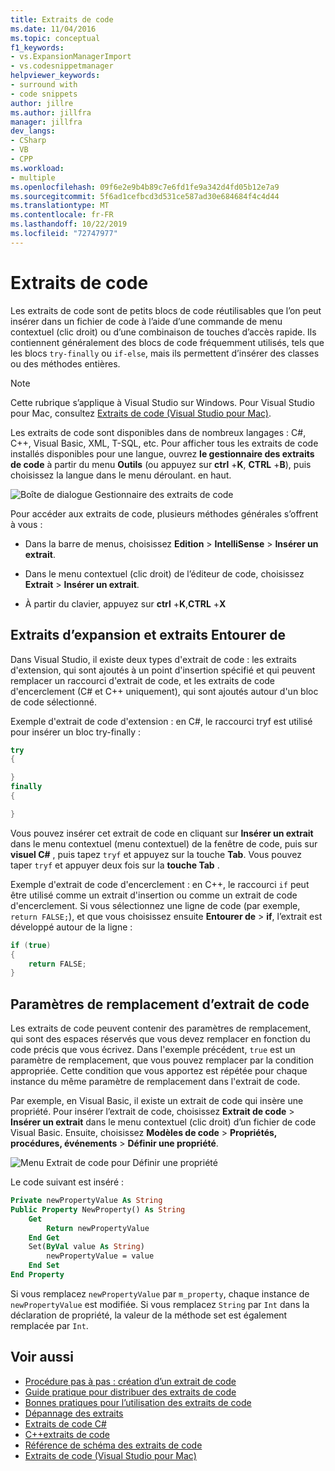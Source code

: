 ```yaml
---
title: Extraits de code
ms.date: 11/04/2016
ms.topic: conceptual
f1_keywords:
- vs.ExpansionManagerImport
- vs.codesnippetmanager
helpviewer_keywords:
- surround with
- code snippets
author: jillre
ms.author: jillfra
manager: jillfra
dev_langs:
- CSharp
- VB
- CPP
ms.workload:
- multiple
ms.openlocfilehash: 09f6e2e9b4b89c7e6fd1fe9a342d4fd05b12e7a9
ms.sourcegitcommit: 5f6ad1cefbcd3d531ce587ad30e684684f4c4d44
ms.translationtype: MT
ms.contentlocale: fr-FR
ms.lasthandoff: 10/22/2019
ms.locfileid: "72747977"
---
```

# <a name="code-snippets"></a>Extraits de code

Les extraits de code sont de petits blocs de code réutilisables que l’on peut insérer dans un fichier de code à l’aide d’une commande de menu contextuel (clic droit) ou d’une combinaison de touches d’accès rapide. Ils contiennent généralement des blocs de code fréquemment utilisés, tels que les blocs `try-finally` ou `if-else`, mais ils permettent d’insérer des classes ou des méthodes entières.

> [!NOTE]
> Cette rubrique s’applique à Visual Studio sur Windows. Pour Visual Studio pour Mac, consultez [Extraits de code (Visual Studio pour Mac)](/visualstudio/mac/snippets).

Les extraits de code sont disponibles dans de nombreux langages : C#, C++, Visual Basic, XML, T-SQL, etc. Pour afficher tous les extraits de code installés disponibles pour une langue, ouvrez **le gestionnaire des extraits de code** à partir du menu **Outils** (ou appuyez sur **ctrl** +**K**, **CTRL** +**B**), puis choisissez la langue dans le menu déroulant. en haut.

![Boîte de dialogue Gestionnaire des extraits de code](media/code-snippets-manager.png)

Pour accéder aux extraits de code, plusieurs méthodes générales s’offrent à vous :

- Dans la barre de menus, choisissez **Edition** > **IntelliSense** > **Insérer un extrait**.

- Dans le menu contextuel (clic droit) de l’éditeur de code, choisissez **Extrait** > **Insérer un extrait**.

- À partir du clavier, appuyez sur **ctrl** +**K**,**CTRL** +**X**

## <a name="expansion-snippets-and-surround-with-snippets"></a>Extraits d’expansion et extraits Entourer de

Dans Visual Studio, il existe deux types d'extrait de code : les extraits d'extension, qui sont ajoutés à un point d'insertion spécifié et qui peuvent remplacer un raccourci d'extrait de code, et les extraits de code d'encerclement (C# et C++ uniquement), qui sont ajoutés autour d'un bloc de code sélectionné.

Exemple d'extrait de code d'extension : en C#, le raccourci tryf est utilisé pour insérer un bloc try-finally :

```csharp
try
{

}
finally
{

}
```

Vous pouvez insérer cet extrait de code en cliquant sur **Insérer un extrait** dans le menu contextuel (menu contextuel) de la fenêtre de code, puis sur **visuel C#** , puis tapez `tryf` et appuyez sur la touche **Tab**. Vous pouvez taper `tryf` et appuyer deux fois sur la **touche Tab** .

Exemple d'extrait de code d'encerclement : en C++, le raccourci `if` peut être utilisé comme un extrait d'insertion ou comme un extrait de code d'encerclement. Si vous sélectionnez une ligne de code (par exemple, `return FALSE;`), et que vous choisissez ensuite **Entourer de** > **if**, l’extrait est développé autour de la ligne :

```cpp
if (true)
{
    return FALSE;
}
```

## <a name="snippet-replacement-parameters"></a>Paramètres de remplacement d’extrait de code

Les extraits de code peuvent contenir des paramètres de remplacement, qui sont des espaces réservés que vous devez remplacer en fonction du code précis que vous écrivez. Dans l'exemple précédent, `true` est un paramètre de remplacement, que vous pouvez remplacer par la condition appropriée. Cette condition que vous apportez est répétée pour chaque instance du même paramètre de remplacement dans l'extrait de code.

Par exemple, en Visual Basic, il existe un extrait de code qui insère une propriété. Pour insérer l’extrait de code, choisissez **Extrait de code** > **Insérer un extrait** dans le menu contextuel (clic droit) d’un fichier de code Visual Basic. Ensuite, choisissez **Modèles de code** > **Propriétés, procédures, événements** > **Définir une propriété**.

![Menu Extrait de code pour Définir une propriété](media/code-snippets-vb-property.png)

Le code suivant est inséré :

```vb
Private newPropertyValue As String
Public Property NewProperty() As String
    Get
        Return newPropertyValue
    End Get
    Set(ByVal value As String)
        newPropertyValue = value
    End Set
End Property
```

Si vous remplacez `newPropertyValue` par `m_property`, chaque instance de `newPropertyValue` est modifiée. Si vous remplacez `String` par `Int` dans la déclaration de propriété, la valeur de la méthode set est également remplacée par `Int`.

## <a name="see-also"></a>Voir aussi

- [Procédure pas à pas : création d’un extrait de code](../ide/walkthrough-creating-a-code-snippet.md)
- [Guide pratique pour distribuer des extraits de code](../ide/how-to-distribute-code-snippets.md)
- [Bonnes pratiques pour l’utilisation des extraits de code](../ide/best-practices-for-using-code-snippets.md)
- [Dépannage des extraits](../ide/troubleshooting-snippets.md)
- [Extraits de code C#](../ide/visual-csharp-code-snippets.md)
- [C++extraits de code](../ide/visual-cpp-code-snippets.md)
- [Référence de schéma des extraits de code](../ide/code-snippets-schema-reference.md)
- [Extraits de code (Visual Studio pour Mac)](/visualstudio/mac/snippets)
